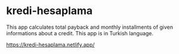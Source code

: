 # kredi-hesaplama

This app calculates total payback and monthly installments of given informations about a credit. This app is in Turkish language.

https://kredi-hesaplama.netlify.app/
